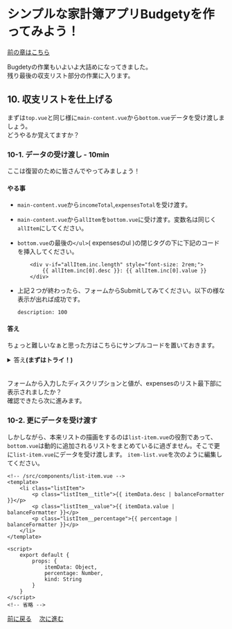 # シンプルな家計簿アプリBudgetyを作ってみよう！
[前の章はこちら](./page7.md)

Bugdetyの作業もいよいよ大詰めになってきました。  
残り最後の収支リスト部分の作業に入ります。

## 10. 収支リストを仕上げる
まずは`top.vue`と同じ様に`main-content.vue`から`bottom.vue`データを受け渡しましょう。  
どうやるか覚えてますか？

### 10-1. データの受け渡し - 10min
ここは復習のために皆さんでやってみましょう！

#### やる事
- `main-content.vue`から`incomeTotal`,`expensesTotal`を受け渡す。
- `main-content.vue`から`allItem`を`bottom.vue`に受け渡す。変数名は同じく`allItem`にしてください。  
- `bottom.vue`の最後の`</ul>`( expensesのul )の閉じタグの下に下記のコードを挿入してください。
  
  ```vue
      <div v-if="allItem.inc.length" style="font-size: 2rem;">
          {{ allItem.inc[0].desc }}: {{ allItem.inc[0].value }}
      </div>
  ```

- 上記２つが終わったら、フォームからSubmitしてみてください。以下の様な表示が出れば成功です。  
  ```text
  description: 100
  ```

#### 答え
ちょっと難しいなぁと思った方はこちらにサンプルコードを置いておきます。  

<details><summary>答え<b>(まずはトライ！)</b></summary><div>

```vue
<!-- /src/components/main-content.vue -->
<template>
    <!-- 省略 -->
    <bottom :all-item="allItem" />
</template>
<!-- 省略 -->
```

```vue
<!-- /src/components/bottom.vue -->
<template>
    <section class="bottom">
        <div class="list">
            <h2 class="list__title list__title--inc">income</h2>
            <ul class="list__main">
                <list-item />
                <list-item />
            </ul>
        </div>
        <div class="list">
            <h2 class="list__title list__title--exp">expenses</h2>
            <ul class="list__main">
                <list-item />
                <list-item />
                <list-item />
                <list-item />
            </ul>
            <div v-if="allItem.inc.length" style="font-size: 1.6rem;">
                {{ allItem.inc[0].desc }}: {{ allItem.inc[0].value }}
            </div>
        </div>
    </section>
</template>

<script>
    import ListItem from './list-item.vue'
    export default {
        components: {
            ListItem
        }
    }
</script>
<!-- 省略 -->
```

</div></details>
　  

フォームから入力したディスクリプションと値が、expensesのリスト最下部に表示されましたか？  
確認できたら次に進みます。

### 10-2. 更にデータを受け渡す
しかしながら、本来リストの描画をするのは`list-item.vue`の役割であって、`bottom.vue`は動的に追加されるリストをまとめているに過ぎません。そこで更に`list-item.vue`にデータを受け渡します。
`item-list.vue`を次のように編集してください。

```vue
<!-- /src/components/list-item.vue -->
<template>
    <li class="listItem">
        <p class="listItem__title">{{ itemData.desc | balanceFormatter }}</p>
        <p class="listItem__value">{{ itemData.value | balanceFormatter }}</p>
        <p class="listItem__percentage">{{ percentage | balanceFormatter }}</p>
    </li>
</template>

<script>
    export default {
        props: {
            itemData: Object,
            percentage: Number,
            kind: String
        }
    }
</script>
<!-- 省略 -->
```

[前に戻る](./page7.md)　 [次に進む](./page9.md) 
